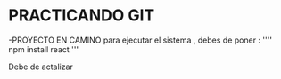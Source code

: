 <h1> PRACTICANDO GIT</h1>
-PROYECTO EN CAMINO 
para ejecutar el sistema , debes de poner :
'''' npm install react '''

Debe de actalizar 
